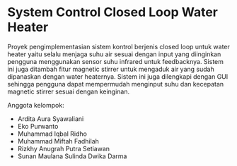 # System Control Closed Loop Water Heater
Proyek pengimplementasian sistem kontrol berjenis closed loop untuk water heater yaitu selalu menjaga suhu air sesuai dengan input yang diinginkan pengguna menggunakan sensor suhu infrared untuk feedbacknya. Sistem ini juga ditambah fitur magnetic stirrer untuk mengaduk air yang sudah dipanaskan dengan water heaternya. Sistem ini juga dilengkapi dengan GUI sehingga pengguna dapat mempermudah menginput suhu dan kecepatan magnetic stirrer sesuai dengan keinginan.

Anggota kelompok:
- Ardita Aura Syawaliani
- Eko Purwanto
- Muhammad Iqbal Ridho
- Muhammad Miftah Fadhilah
- Rizkhy Anugrah Putra Setiawan
- Sunan Maulana Sulinda Dwika Darma
